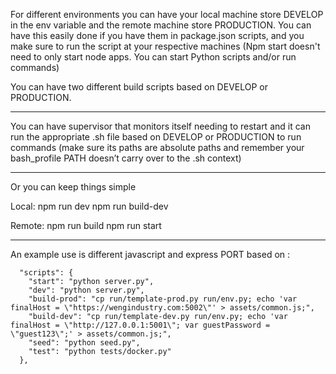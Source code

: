 


For different environments you can have your local machine store DEVELOP in the env variable and the remote machine store PRODUCTION. You can have this easily done if you have them in package.json scripts, and you make sure to run the script at your respective machines (Npm start doesn't need to only start node apps. You can start Python scripts and/or run commands)

You can have two different build scripts based on DEVELOP or PRODUCTION.

---

You can have supervisor that monitors itself needing to restart and it can run the appropriate .sh file based on DEVELOP or PRODUCTION to run commands (make sure its paths are absolute paths and remember your bash_profile PATH doesn’t carry over to the .sh context)

---

Or you can keep things simple

Local:
npm run dev
npm run build-dev

Remote:
npm run build
npm run start


---

An example use is different javascript and express PORT based on :

```
  "scripts": {
    "start": "python server.py",
    "dev": "python server.py",
    "build-prod": "cp run/template-prod.py run/env.py; echo 'var finalHost = \"https://wengindustry.com:5002\"' > assets/common.js;",
    "build-dev": "cp run/template-dev.py run/env.py; echo 'var finalHost = \"http://127.0.0.1:5001\"; var guestPassword = \"guest123\";' > assets/common.js;",
    "seed": "python seed.py",
    "test": "python tests/docker.py"
  },
```
